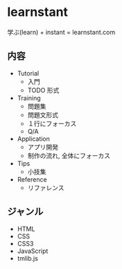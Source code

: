 # learnstant
学ぶ(learn) + instant = learnstant.com

## 内容

- Tutorial
	- 入門
	- TODO 形式
- Training
	- 問題集
	- 問題文形式
	- １行にフォーカス
	- Q/A
- Application
	- アプリ開発
	- 制作の流れ, 全体にフォーカス
- Tips
	- 小技集
- Reference
	- リファレンス

## ジャンル

- HTML
- CSS
- CSS3
- JavaScript
- tmlib.js

